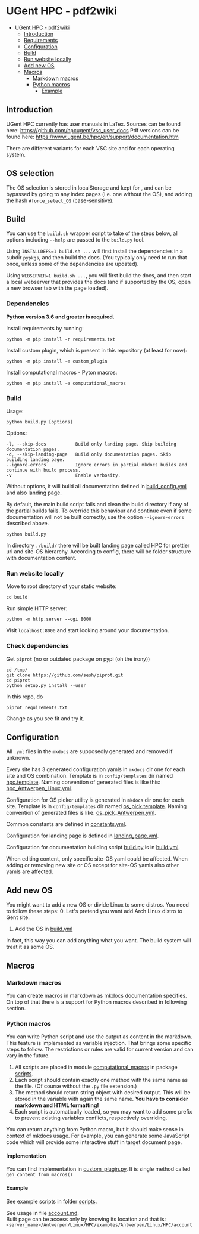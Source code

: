 # UGent HPC - pdf2wiki
<!-- TOC -->
* [UGent HPC - pdf2wiki](#ugent-hpc---pdf2wiki)
  * [Introduction](#introduction)
  * [Requirements](#requirements)
  * [Configuration](#configuration)
  * [Build](#build)
  * [Run website locally](#run-website-locally)
  * [Add new OS](#add-new-os)
  * [Macros](#macros)
    * [Markdown macros](#markdown-macros)
    * [Python macros](#python-macros)
      * [Example](#example)
<!-- TOC -->

## Introduction

UGent HPC currently has user manuals in LaTex. Sources can be found here: https://github.com/hpcugent/vsc_user_docs
Pdf versions can be found here: https://www.ugent.be/hpc/en/support/documentation.htm

There are different variants for each VSC site and for each operating system.

## OS selection

The OS selection is stored in localStorage and kept for , and can be bypassed by going to any index pages (i.e. one without the OS),
and adding the hash `#force_select_OS` (case-sensitive).

## Build

You can use the `build.sh` wrapper script to take of the steps below,
all options including `--help` are passed to the `build.py` tool.

Using `INSTALLDEPS=1 build.sh ...` will first install the dependencies in a subdir `pypkgs`,
and then build the docs. (You typicaly only need to run that once, unless some of the dependencies are updated).

Using `WEBSERVER=1 build.sh ...`, you will first build the docs, and then start a local webserver
that provides the docs (and if supported by the OS, open a new browser tab with the page loaded).

### Dependencies

**Python version 3.6 and greater is required.**

Install requirements by running:

```shell
python -m pip install -r requirements.txt
```

Install custom plugin, which is present in this repository (at least for now):

```shell
python -m pip install -e custom_plugin
```

Install computational macros - Pyton macros:
```shell
python -m pip install -e computational_macros
```

### Build

Usage:

```shell
python build.py [options]
```

Options:

```text
-l, --skip-docs           Build only landing page. Skip building documentation pages.
-d, --skip-landing-page   Build only documentation pages. Skip building landing page.
--ignore-errors           Ignore errors in partial mkdocs builds and continue with build process.
-v                        Enable verbosity.
```

Without options, it will build all documentation defined in [build_config.yml](build_config.yml) and also landing page.

By default, the main build script fails and clean the build directory if any of the partial builds fails.
To override this behaviour and continue even if some documentation will not be built correctly, use the
option `--ignore-errors` described above.

```shell
python build.py
```

In directory `./build/` there will be built landing page called HPC for prettier url and site-OS hierarchy.
According to config, there will be folder structure with documentation content.

### Run website locally

Move to root directory of your static website:

```shell
cd build
```

Run simple HTTP server:

```shell
python -m http.server --cgi 8000
```

Visit `localhost:8000` and start looking around your documentation.

### Check dependencies

Get `piprot` (no or outdated package on pypi (oh the irony))

```shell
cd /tmp/
git clone https://github.com/sesh/piprot.git
cd piprot
python setup.py install --user
```

In this repo, do

```shell
piprot requirements.txt
```

Change as you see fit and try it.

## Configuration

All `.yml` files in the `mkdocs` are supposedly generated and removed if unknown.

Every site has 3 generated configuration yamls in `mkdocs` dir one for each site and OS combination.
Template is in `config/templates` dir named [hpc.template](./config/templates/hpc.template).
Naming convention of generated files is like this: [hpc_Antwerpen_Linux.yml](mkdocs/hpc_Antwerpen_Linux.yml).

Configuration for OS picker utility is generated in `mkdocs` dir one for each site.
Template is in `config/templates` dir named [os_pick.template](./config/templates/os_pick.template).
Naming convention of generated files is like: [os_pick_Antwerpen.yml](mkdocs/os_pick_Antwerpen.yml).

Common constants are defined in [constants.yml](mkdocs/extra/constants.yml).

Configuration for landing page is defined in [landing_page.yml](config/others/landing_page.yml).

Configuration for documentation building script [build.py](build.py) is in [build.yml](config/build.yml).

When editing content, only specific site-OS yaml could be affected.
When adding or removing new site or OS except for site-OS yamls also other yamls are affected.

## Add new OS
You might want to add a new OS or divide Linux to some distros. You need to follow these steps:
0. Let's pretend you want add Arch Linux distro to Gent site.
1. Add the OS in [build.yml](config/build.yml)

In fact, this way you can add anything what you want. The build system will treat it as some OS.

## Macros
### Markdown macros
You can create macros in markdown as mkdocs documentation specifies.
On top of that there is a support for Python macros described in following section.

### Python macros
You can write Python script and use the output as content in the markdown.
This feature is implemented as variable injection. That brings some specific steps to follow.
The restrictions or rules are valid for current version and can vary in the future.
1. All scripts are placed in module [computational_macros](computational_macros) in package [scripts](computational_macros%2Fscripts).
2. Each script should contain exactly one method with the same name as the file. (Of course
   without the `.py` file extension.)
3. The method should return string object with desired output. This will be stored in the variable
   with again the same name. **You have to consider markdown and HTML formatting!**
4. Each script is automatically loaded, so you may want to add some prefix to prevent
   existing variables conflicts, respectively overriding.

You can return anything from Python macro, but it should make sense in context of mkdocs usage.
For example, you can generate some JavaScript code which will provide some interactive stuff in
target document page.

#### Implementation
You can find implementation in [custom_plugin.py](custom_plugin%2Fcustom_plugin.py).
It is single method called `gen_content_from_macros()`

#### Example
See example scripts in folder [scripts](computational_macros%2Fscripts).

See usage in file [account.md](docs%2FHPC%2Fexamples%2FAntwerpen%2FLinux%2FHPC%2Faccount.md).<br>
Built page can be access only by knowing its location and that is: `<server_name>/Antwerpen/Linux/HPC/examples/Antwerpen/Linux/HPC/account`

